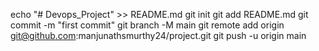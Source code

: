 echo "# Devops_Project" >> README.md
git init
git add README.md
git commit -m "first commit"
git branch -M main
git remote add origin git@github.com:manjunathsmurthy24/project.git
git push -u origin main
